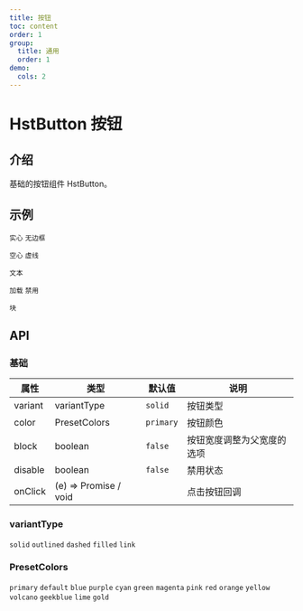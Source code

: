 ```yaml
---
title: 按钮
toc: content
order: 1
group:
  title: 通用
  order: 1
demo:
  cols: 2
---
```


# HstButton 按钮

## 介绍

基础的按钮组件 HstButton。

## 示例

<code src="./demo/base.tsx">实心</code>
<code src="./demo/base5.tsx">无边框</code>

<code src="./demo/base1.tsx">空心</code>
<code src="./demo/base4.tsx">虚线</code>

<code src="./demo/base2.tsx">文本</code>

<code src="./demo/base3.tsx">加载</code>
<code src="./demo/base7.tsx">禁用</code>

<code src="./demo/base6.tsx">块</code>

## API

### 基础

| 属性    | 类型                        | 默认值    | 说明                       |
| ------- | --------------------------- | --------- | -------------------------- |
| variant | <a>variantType</a>          | `solid`   | 按钮类型                   |
| color   | <a>PresetColors</a>         | `primary` | 按钮颜色                   |
| block   | boolean                     | `false`   | 按钮宽度调整为父宽度的选项 |
| disable | boolean                     | `false`   | 禁用状态                   |
| onClick | (e) => Promise<void> / void |           | 点击按钮回调               |

### variantType

`solid` `outlined` `dashed` `filled` `link`

### PresetColors

`primary` `default` `blue` `purple` `cyan` `green` `magenta` `pink` `red` `orange` `yellow` `volcano` `geekblue` `lime` `gold`
